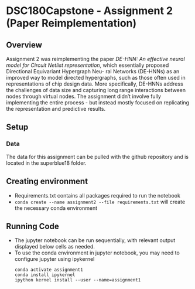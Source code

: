 # DSC180Capstone - Assignment 2 (Paper Reimplementation)

## Overview
Assignment 2 was reimplementing the paper  *DE-HNN: An effective neural model for Circuit Netlist representation*, which essentially proposed Directional Equivariant Hypergraph Neu-
ral Networks (DE-HNNs) as an improved way to model directed hypergraphs, such as those
often used in representations of chip design data. More specifically, DE-HNNs address the
challenges of data size and capturing long range interactions between nodes through virtual
nodes. The assignment didn’t involve fully implementing the entire process - but instead
mostly focused on replicating the representation and predictive results.

## Setup
### Data
The data for this assignment can be pulled with the github repository and is located in the superblue18 folder.

## Creating environment
- Requirements.txt contains all packages required to run the notebook
- `conda create --name assignment2 --file requirements.txt` will create the necessary conda environment

## Running Code  
- The jupyter notebook can be run sequentially, with relevant output displayed below cells as needed.
- To use the conda environment in jupyter notebook, you may need to configure jupyter using ipykernel
  ```
  conda activate assignment1
  conda install ipykernel
  ipython kernel install --user --name=assignment1
  ```
